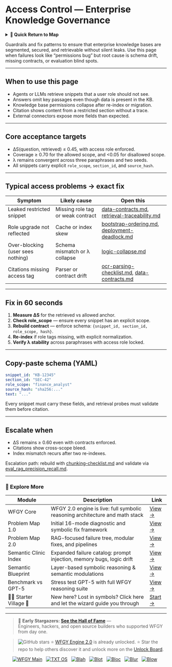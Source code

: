 # Access Control — Enterprise Knowledge Governance

<details>
  <summary><strong>🧭 Quick Return to Map</strong></summary>

<br>

  > You are in a sub-page of **Enterprise_Knowledge_Gov**.  
  > To reorient, go back here:  
  >
  > - [**Enterprise_Knowledge_Gov** — corporate knowledge management and governance](./README.md)  
  > - [**WFGY Global Fix Map** — main Emergency Room, 300+ structured fixes](../README.md)  
  > - [**WFGY Problem Map 1.0** — 16 reproducible failure modes](../../README.md)  
  >
  > Think of this page as a desk within a ward.  
  > If you need the full triage and all prescriptions, return to the Emergency Room lobby.
</details>


Guardrails and fix patterns to ensure that enterprise knowledge bases are segmented, secured, and retrievable without silent leaks. Use this page when failures look like “permissions bug” but root cause is schema drift, missing contracts, or evaluation blind spots.

---

## When to use this page
- Agents or LLMs retrieve snippets that a user role should not see.  
- Answers omit key passages even though data is present in the KB.  
- Knowledge base permissions collapse after re-index or migration.  
- Citation shows content from a restricted section without a trace.  
- External connectors expose more fields than expected.  

---

## Core acceptance targets
- ΔS(question, retrieved) ≤ 0.45, with access role enforced.  
- Coverage ≥ 0.70 for the allowed scope, and <0.05 for disallowed scope.  
- λ remains convergent across three paraphrases and two seeds.  
- All snippets carry explicit `role_scope`, `section_id`, and `source_hash`.  

---

## Typical access problems → exact fix

| Symptom | Likely cause | Open this |
|---------|--------------|-----------|
| Leaked restricted snippet | Missing role tag or weak contract | [data-contracts.md](https://github.com/onestardao/WFGY/blob/main/ProblemMap/data-contracts.md), [retrieval-traceability.md](https://github.com/onestardao/WFGY/blob/main/ProblemMap/retrieval-traceability.md) |
| Role upgrade not reflected | Cache or index skew | [bootstrap-ordering.md](https://github.com/onestardao/WFGY/blob/main/ProblemMap/bootstrap-ordering.md), [deployment-deadlock.md](https://github.com/onestardao/WFGY/blob/main/ProblemMap/deployment-deadlock.md) |
| Over-blocking (user sees nothing) | Schema mismatch or λ collapse | [logic-collapse.md](https://github.com/onestardao/WFGY/blob/main/ProblemMap/logic-collapse.md) |
| Citations missing access tag | Parser or contract drift | [ocr-parsing-checklist.md](https://github.com/onestardao/WFGY/blob/main/ProblemMap/ocr-parsing-checklist.md), [data-contracts.md](https://github.com/onestardao/WFGY/blob/main/ProblemMap/data-contracts.md) |

---

## Fix in 60 seconds
1. **Measure ΔS** for the retrieved vs allowed anchor.  
2. **Check role_scope** — ensure every snippet has an explicit scope.  
3. **Rebuild contract** — enforce schema: `{snippet_id, section_id, role_scope, hash}`.  
4. **Re-index** if role tags missing, with explicit normalization.  
5. **Verify λ stability** across paraphrases with access role locked.  

---

## Copy-paste schema (YAML)

```yaml
snippet_id: "KB-12345"
section_id: "SEC-42"
role_scope: "finance_analyst"
source_hash: "sha256:..."
text: "..."
````

Every snippet must carry these fields, and retrieval probes must validate them before citation.

---

## Escalate when

* ΔS remains ≥ 0.60 even with contracts enforced.
* Citations show cross-scope bleed.
* Index mismatch recurs after two re-indexes.

Escalation path: rebuild with [chunking-checklist.md](https://github.com/onestardao/WFGY/blob/main/ProblemMap/chunking-checklist.md) and validate via [eval\_rag\_precision\_recall.md](https://github.com/onestardao/WFGY/blob/main/ProblemMap/eval/eval_rag_precision_recall.md).

---

### 🧭 Explore More

| Module                | Description                                              | Link     |
|-----------------------|----------------------------------------------------------|----------|
| WFGY Core             | WFGY 2.0 engine is live: full symbolic reasoning architecture and math stack | [View →](https://github.com/onestardao/WFGY/tree/main/core/README.md) |
| Problem Map 1.0       | Initial 16-mode diagnostic and symbolic fix framework    | [View →](https://github.com/onestardao/WFGY/tree/main/ProblemMap/README.md) |
| Problem Map 2.0       | RAG-focused failure tree, modular fixes, and pipelines   | [View →](https://github.com/onestardao/WFGY/blob/main/ProblemMap/rag-architecture-and-recovery.md) |
| Semantic Clinic Index | Expanded failure catalog: prompt injection, memory bugs, logic drift | [View →](https://github.com/onestardao/WFGY/blob/main/ProblemMap/SemanticClinicIndex.md) |
| Semantic Blueprint    | Layer-based symbolic reasoning & semantic modulations   | [View →](https://github.com/onestardao/WFGY/tree/main/SemanticBlueprint/README.md) |
| Benchmark vs GPT-5    | Stress test GPT-5 with full WFGY reasoning suite         | [View →](https://github.com/onestardao/WFGY/tree/main/benchmarks/benchmark-vs-gpt5/README.md) |
| 🧙‍♂️ Starter Village 🏡 | New here? Lost in symbols? Click here and let the wizard guide you through | [Start →](https://github.com/onestardao/WFGY/blob/main/StarterVillage/README.md) |

---

> 👑 **Early Stargazers: [See the Hall of Fame](https://github.com/onestardao/WFGY/tree/main/stargazers)** —  
> Engineers, hackers, and open source builders who supported WFGY from day one.

> <img src="https://img.shields.io/github/stars/onestardao/WFGY?style=social" alt="GitHub stars"> ⭐ [WFGY Engine 2.0](https://github.com/onestardao/WFGY/blob/main/core/README.md) is already unlocked. ⭐ Star the repo to help others discover it and unlock more on the [Unlock Board](https://github.com/onestardao/WFGY/blob/main/STAR_UNLOCKS.md).

<div align="center">

[![WFGY Main](https://img.shields.io/badge/WFGY-Main-red?style=flat-square)](https://github.com/onestardao/WFGY)
&nbsp;
[![TXT OS](https://img.shields.io/badge/TXT%20OS-Reasoning%20OS-orange?style=flat-square)](https://github.com/onestardao/WFGY/tree/main/OS)
&nbsp;
[![Blah](https://img.shields.io/badge/Blah-Semantic%20Embed-yellow?style=flat-square)](https://github.com/onestardao/WFGY/tree/main/OS/BlahBlahBlah)
&nbsp;
[![Blot](https://img.shields.io/badge/Blot-Persona%20Core-green?style=flat-square)](https://github.com/onestardao/WFGY/tree/main/OS/BlotBlotBlot)
&nbsp;
[![Bloc](https://img.shields.io/badge/Bloc-Reasoning%20Compiler-blue?style=flat-square)](https://github.com/onestardao/WFGY/tree/main/OS/BlocBlocBloc)
&nbsp;
[![Blur](https://img.shields.io/badge/Blur-Text2Image%20Engine-navy?style=flat-square)](https://github.com/onestardao/WFGY/tree/main/OS/BlurBlurBlur)
&nbsp;
[![Blow](https://img.shields.io/badge/Blow-Game%20Logic-purple?style=flat-square)](https://github.com/onestardao/WFGY/tree/main/OS/BlowBlowBlow)
&nbsp;
</div>
